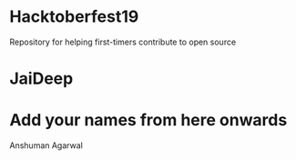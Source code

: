 # Hacktoberfest19
Repository for helping first-timers contribute to open source


# JaiDeep
# Add your names from here onwards

Anshuman Agarwal